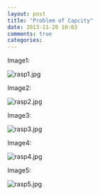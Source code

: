 ```yaml
---
layout: post
title: "Problem of Capcity"
date: 2013-11-20 10:03
comments: true
categories: 
---
```

Image1:   

![rasp1.jpg](/images/rasp1.jpg)

Image2:    

![rasp2.jpg](/images/rasp2.jpg)

Image3:    

![rasp3.jpg](/images/rasp3.jpg)

Image4:

![rasp4.jpg](/images/rotater.jpg)

Image5:

![rasp5.jpg](/images/dubang.jpg)


